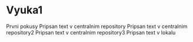 # Vyuka1
Prvni pokusy
Pripsan text v  centralnim repository
Pripsan text v  centralnim repository2
Pripsan text v  centralnim repository3
Pripsan text v lokalu

